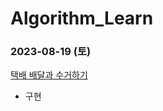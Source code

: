 # Algorithm_Learn
### 2023-08-19 (토)
[택배 배달과 수거하기](https://school.programmers.co.kr/learn/courses/30/lessons/150369)
- 구현
